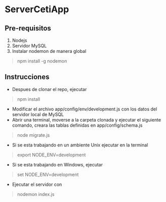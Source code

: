 # ServerCetiApp

Pre-requisitos
-------------
 1. Nodejs
 2. Servidor MySQL
 3. Instalar nodemon de manera global

> npm install -g nodemon

Instrucciones
-------------

- Despues de clonar el repo, ejecutar 

> npm install

 - Modificar el archivo app/config/env/development.js con los datos del servidor local de MySQL
 - Abrir una terminal, moverse a la carpeta clonada y ejecutar el siguiente comando, creara las tablas definidas en app/config/schema.js

> node migrate.js

 - Si se esta trabajando en un ambiente Unix ejecutar en la terminal
 
>export NODE_ENV=development

 - Si se esta trabajando en Windows, ejecutar
  
>set NODE_ENV=development

 - Ejecutar el servidor con
 

> nodemon index.js

